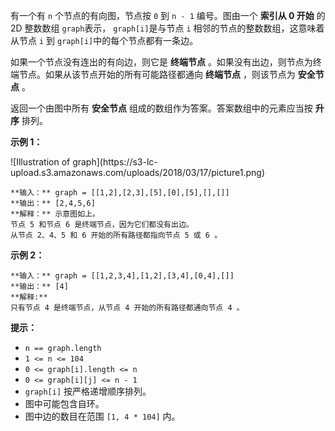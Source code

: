 有一个有 `n` 个节点的有向图，节点按 `0` 到 `n - 1` 编号。图由一个 **索引从 0 开始** 的 2D 整数数组 `graph`表示，
`graph[i]`是与节点 `i` 相邻的节点的整数数组，这意味着从节点 `i` 到 `graph[i]`中的每个节点都有一条边。

如果一个节点没有连出的有向边，则它是 **终端节点** 。如果没有出边，则节点为终端节点。如果从该节点开始的所有可能路径都通向 **终端节点**
，则该节点为 **安全节点** 。

返回一个由图中所有 **安全节点** 组成的数组作为答案。答案数组中的元素应当按 **升序** 排列。



**示例 1：**

![Illustration of graph](https://s3-lc-
upload.s3.amazonaws.com/uploads/2018/03/17/picture1.png)

    
    
    **输入：** graph = [[1,2],[2,3],[5],[0],[5],[],[]]
    **输出：** [2,4,5,6]
    **解释：** 示意图如上。
    节点 5 和节点 6 是终端节点，因为它们都没有出边。
    从节点 2、4、5 和 6 开始的所有路径都指向节点 5 或 6 。
    

**示例 2：**

    
    
    **输入：** graph = [[1,2,3,4],[1,2],[3,4],[0,4],[]]
    **输出：** [4]
    **解释:**
    只有节点 4 是终端节点，从节点 4 开始的所有路径都通向节点 4 。
    



**提示：**

  * `n == graph.length`
  * `1 <= n <= 104`
  * `0 <= graph[i].length <= n`
  * `0 <= graph[i][j] <= n - 1`
  * `graph[i]` 按严格递增顺序排列。
  * 图中可能包含自环。
  * 图中边的数目在范围 `[1, 4 * 104]` 内。

